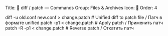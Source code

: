 Title: 🔁 diff / patch — Commands
Group: Files & Archives
Icon: 🔁
Order: 4

diff -u old.conf new.conf > change.patch        # Unified diff to patch file / Патч в формате unified
patch -p1 < change.patch                        # Apply patch / Применить патч
patch -R -p1 < change.patch                     # Reverse patch / Откатить патч

